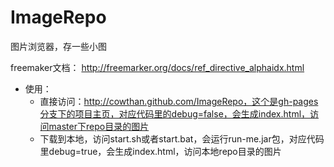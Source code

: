 # ImageRepo
图片浏览器，存一些小图


freemaker文档：
http://freemarker.org/docs/ref_directive_alphaidx.html




* 使用：
	* 直接访问：http://cowthan.github.com/ImageRepo，这个是gh-pages分支下的项目主页，对应代码里的debug=false，会生成index.html，访问master下repo目录的图片
	* 下载到本地，访问start.sh或者start.bat，会运行run-me.jar包，对应代码里debug=true，会生成index.html，访问本地repo目录的图片